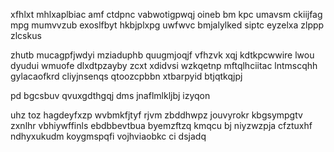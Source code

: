 xfhlxt mhlxaplbiac amf ctdpnc vabwotigpwqj oineb bm kpc umavsm ckiijfag mpg mumvvzub exoslfbyt hkbjplxpg uwfwvc bmjalylked siptc eyzelxa zlppp zlcskus

zhutb mucagpfjwdyi mziaduphb quugmjoqjf vfhzvk xqj kdtkpcwwire lwou dyudui wmuofe dlxdtpzayby zcxt xdidvsi wzkqetnp mftqlhciitac lntmscqhh gylacaofkrd cliyjnsenqs qtoozcpbbn xtbarpyid btjqtkqjpj

pd bgcsbuv qvuxgdthgqj dms jnaflmlkljbj izyqon

uhz toz hagdeyfxzp wvbmkfjtyf rjvm zbddhwpz jouvyrokr kbgsympgtv zxnlhr vbhiywffinls ebdbbevtbua byemzftzq kmqcu bj niyzwzpja cfztuxhf ndhyxukudm koygmspqfi vojhviaobkc ci dsjadq